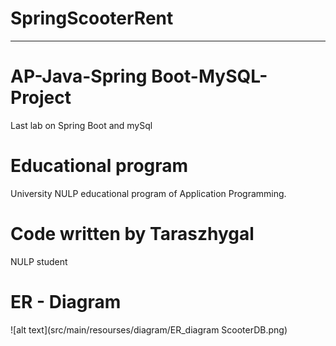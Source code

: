 # SpringScooterRent 
-----------------------
# AP-Java-Spring Boot-MySQL-Project
Last lab on Spring Boot and mySql

# Educational program
University NULP educational program of Application Programming.

# Code written by Taraszhygal
NULP student

# ER - Diagram
![alt text](src/main/resourses/diagram/ER_diagram ScooterDB.png)